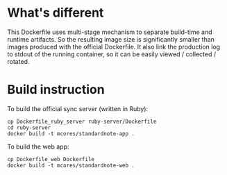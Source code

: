 # What's different

This Dockerfile uses multi-stage mechanism to separate build-time and runtime artifacts.
So the resulting image size is significantly smaller than images produced with the official Dockerfile.
It also link the production log to stdout of the running container, so it can be easily viewed / collected / rotated.

# Build instruction

To build the official sync server (written in Ruby):

```shell
cp Dockerfile_ruby_server ruby-server/Dockerfile
cd ruby-server
docker build -t mcores/standardnote-app .
```

To build the web app:

```shell
cp Dockerfile_web Dockerfile
docker build -t mcores/standardnote-web .
```

